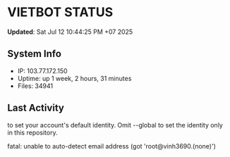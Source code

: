 # VIETBOT STATUS
**Updated**: Sat Jul 12 10:44:25 PM +07 2025

## System Info
- IP: 103.77.172.150
- Uptime: up 1 week, 2 hours, 31 minutes
- Files: 34941

## Last Activity

to set your account's default identity.
Omit --global to set the identity only in this repository.

fatal: unable to auto-detect email address (got 'root@vinh3690.(none)')

